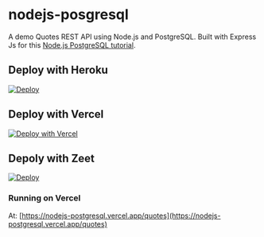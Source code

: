 # nodejs-posgresql

A demo Quotes REST API using Node.js and PostgreSQL. Built with Express Js for this [Node.js PostgreSQL tutorial](https://geshan.com.np/blog/2021/01/nodejs-postgresql-tutorial/).

## Deploy with Heroku

[![Deploy](https://www.herokucdn.com/deploy/button.svg)](https://heroku.com/deploy?template=https://github.com/webstatic/autobrige/tree/master)

## Deploy with Vercel

[![Deploy with Vercel](https://vercel.com/button)](https://vercel.com/new/git/external?repository-url=https%3A%2F%2Fgithub.com%2Fgeshan%2Fnodejs-posgresql)

## Depoly with Zeet

[![Deploy](https://deploy.zeet.co/nodejs-posgresql.svg)](https://deploy.zeet.co/?url=https://github.com/geshan/nodejs-posgresql)

### Running on Vercel

At: [https://nodejs-postgresql.vercel.app/quotes](https://nodejs-postgresql.vercel.app/quotes)


